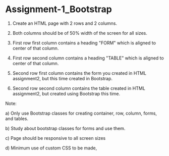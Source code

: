 # Assignment-1_Bootstrap

1. Create an HTML page with 2 rows and 2 columns. 


2. Both columns should be of 50% width of the screen for all sizes. 


3. First row first column contains a heading "FORM" which is aligned to center of that column. 


4. First row second column contains a heading "TABLE" which is aligned to center of that column.  


5. Second row first column contains the form you created in HTML assignment2, but this time created in Bootstrap. 


6. Second row second column contains the table created in HTML assignment2,   but created using Bootstrap this time. 



Note: 


a) Only use Bootstrap classes for creating container, row, column, forms, and tables.


b) Study about bootstrap classes for forms and use them.


c) Page should be responsive to all screen sizes


d) Minimum use of custom CSS to be made,
